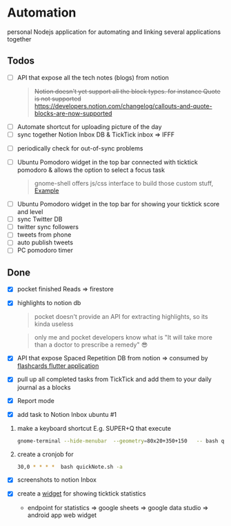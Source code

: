 # Automation

personal Nodejs application for automating and linking several applications together

## Todos

- [ ] API that expose all the tech notes (blogs) from notion
  > ~~Notion doesn't yet support all the block types. for instance Quote is not supported~~
  > https://developers.notion.com/changelog/callouts-and-quote-blocks-are-now-supported
- [ ]  Automate shortcut for uploading picture of the day
- [ ]  sync together Notion Inbox DB & TickTick inbox ⇒ IFFF
  + [ ]  periodically check for out-of-sync problems
  
  
- [ ] Ubuntu Pomodoro widget in the top bar connected with ticktick pomodoro & allows the option to select a focus task 
  > gnome-shell offers js/css interface to build those custom stuff, [Example](https://github.com/paradoxxxzero/gnome-shell-system-monitor-applet/)
- [ ] Ubuntu Pomodoro widget in the top bar for showing your ticktick score and level
- [ ]  sync Twitter DB
  - [ ]  twitter sync followers
  - [ ]  tweets from phone
  - [ ]  auto publish tweets
- [ ]  PC pomodoro timer

## Done


- [X]  pocket finished Reads ⇒ firestore
- [X] highlights to notion db
  > pocket doesn't provide an API for extracting highlights, so its kinda useless 

  > only me and pocket developers know what is "It will take more than a doctor to prescribe a remedy" 😎

- [X] API that expose Spaced Repetition DB from notion => consumed by [flashcards flutter application](https://github.com/nabildroid/flashcards)

- [x]  pull up all completed tasks from TickTick and add them to your daily journal as a blocks

- [X]  Report mode

- [x]  add task to Notion Inbox ubuntu #1
  1. make a keyboard shortcut E.g. SUPER+Q that execute

      ```bash
      gnome-terminal --hide-menubar  --geometry=80x20+350+150   -- bash quickNote.sh
      ```

  2. create a cronjob for

      ```bash
      30,0 * * * *  bash quickNote.sh -a
      ```


- [x]  screenshots to notion Inbox

- [x] create a [widget](https://datastudio.google.com/embed/reporting/d58d54aa-5a25-4392-bdaf-b80d3e3f45b7/page/tfcbC) for showing ticktick statistics
  - endpoint for statistics => google sheets => google data studio => android app web widget
